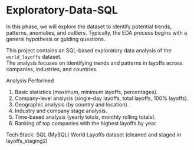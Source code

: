 # Exploratory-Data-SQL
In this phase, we will explore the dataset to identify potential trends, patterns, anomalies, and outliers.  Typically, the EDA process begins with a general hypothesis or guiding questions.

This project contains an SQL-based exploratory data analysis of the `world_layoffs` dataset.  
The analysis focuses on identifying trends and patterns in layoffs across companies, industries, and countries.

Analysis Performed
1. Basic statistics (maximum, minimum layoffs, percentages).  
2. Company-level analysis (single-day layoffs, total layoffs, 100% layoffs).  
3. Geographic analysis (by country and location).  
4. Industry and company stage analysis.  
5. Time-based analysis (yearly totals, monthly rolling totals).  
6. Ranking of top companies with the highest layoffs by year.

Tech Stack:
SQL (MySQL)
World Layoffs dataset (cleaned and staged in layoffs_staging2)
